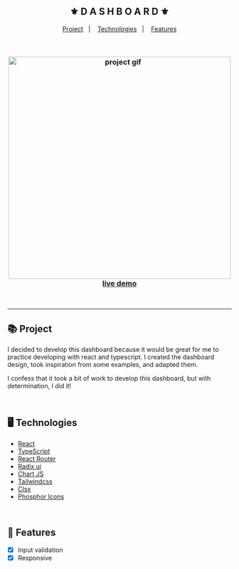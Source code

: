 <div align="center">
    <h2>⚜️ D A S H B O A R D ⚜️</h2>
</div>

<p align="center">
    <a href="#-project">Project</a>&nbsp;&nbsp;&nbsp;|&nbsp;&nbsp;&nbsp;
    <a href="#-technologies">Technologies</a>&nbsp;&nbsp;&nbsp;|&nbsp;&nbsp;&nbsp;
    <a href="#-features">Features</a>
</p>

<br>

<h3 align="center">
    <img src="./.github/readme-gif.gif" alt="project gif" height="500px">
    <br>
    <a href="https://erickks.github.io/react-dashboard/">live demo</a>
</h3>

<br><hr>

## 📚 Project

<p>I decided to develop this dashboard because it would be great for me to practice developing with react and typescript. I created the dashboard design, took inspiration from some examples, and adapted them.</p>
<p>I confess that it took a bit of work to develop this dashboard, but with determination, I did it!</p>

<br>

## 🖥 Technologies

- [React](https://reactjs.org/)
- [TypeScript](https://www.typescriptlang.org/)
- [React Router](https://reactrouter.com/en/main)
- [Radix ui](https://www.radix-ui.com/)
- [Chart JS](https://www.chartjs.org/)
- [Tailwindcss](https://tailwindcss.com/)
- [Clsx](https://www.npmjs.com/package/clsx)
- [Phosphor Icons](https://phosphoricons.com/)

<br>

## 🧾 Features

- [x] Input validation
- [x] Responsive
